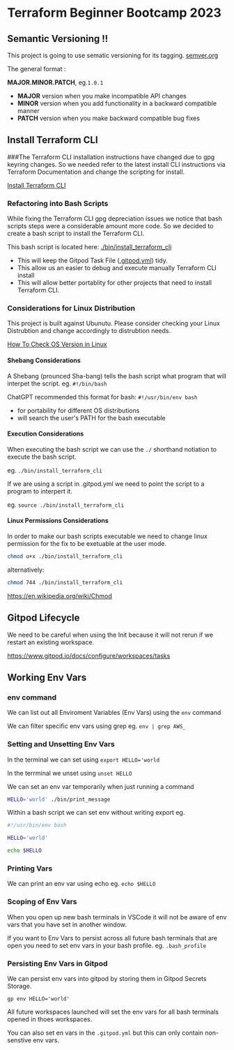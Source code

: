 # Terraform Beginner Bootcamp 2023

## Semantic Versioning !!
This project is going to use sematic versioning for its tagging.
[semver.org](https://semver.org/)

The general format : 

**MAJOR.MINOR.PATCH**, eg.`1.0.1`

- **MAJOR** version when you make incompatible API changes
- **MINOR** version when you add functionality in a backward compatible manner
- **PATCH** version when you make backward compatible bug fixes

## Install Terraform CLI
###The Terraform CLI installation instructions have changed due to gpg keyring changes. So we needed refer to the latest install CLI instructions via Terraform Documentation and change the scripting for install.

[Install Terraform CLI](https://developer.hashicorp.com/terraform/tutorials/aws-get-started/install-cli
)

### Refactoring into Bash Scripts
While fixing the Terraform CLI gpg depreciation issues we notice that bash scripts steps were a considerable amount more code. So we decided to create a bash script to install the Terraform CLI.

This bash script is located here: [./bin/install_terraform_cli](./bin/install_terraform_cli)

- This will keep the Gitpod Task File ([.gitpod.yml](.gitpod.yml)) tidy.
- This allow us an easier to debug and execute manually Terraform CLI install
- This will allow better portablity for other projects that need to install Terraform CLI.

### Considerations for Linux Distribution

This project is built against Ubunutu.
Please consider checking your Linux Distrubtion and change accordingly to distrubtion needs. 

[How To Check OS Version in Linux](
https://www.cyberciti.biz/faq/how-to-check-os-version-in-linux-command-line/)

#### Shebang Considerations

A Shebang (prounced Sha-bang) tells the bash script what program that will interpet the script. eg. `#!/bin/bash`

ChatGPT recommended this format for bash: `#!/usr/bin/env bash`

- for portability for different OS distributions 
-  will search the user's PATH for the bash executable

#### Execution Considerations

When executing the bash script we can use the `./` shorthand notiation to execute the bash script.

eg. `./bin/install_terraform_cli`

If we are using a script in .gitpod.yml  we need to point the script to a program to interpert it.

eg. `source ./bin/install_terraform_cli`

#### Linux Permissions Considerations

In order to make our bash scripts executable we need to change linux permission for the fix to be exetuable at the user mode.

```sh
chmod u+x ./bin/install_terraform_cli
```

alternatively:

```sh
chmod 744 ./bin/install_terraform_cli
```

https://en.wikipedia.org/wiki/Chmod

## Gitpod Lifecycle

We need to be careful when using the Init because it will not rerun if we restart an existing workspace.

https://www.gitpod.io/docs/configure/workspaces/tasks

## Working Env Vars

### env command

We can list out all Enviroment Variables (Env Vars) using the `env` command

We can filter specific env vars using grep eg. `env | grep AWS_`

### Setting and Unsetting Env Vars

In the terminal we can set using `export HELLO='world`

In the terrminal we unset using `unset HELLO`

We can set an env var temporarily when just running a command

```sh
HELLO='world' ./bin/print_message
```
Within a bash script we can set env without writing export eg.

```sh
#!/usr/bin/env bash

HELLO='world'

echo $HELLO
```

### Printing Vars

We can print an env var using echo eg. `echo $HELLO`

### Scoping of Env Vars

When you open up new bash terminals in VSCode it will not be aware of env vars that you have set in another window.

If you want to Env Vars to persist across all future bash terminals that are open you need to set env vars in your bash profile. eg. `.bash_profile`

### Persisting Env Vars in Gitpod

We can persist env vars into gitpod by storing them in Gitpod Secrets Storage.

```
gp env HELLO='world'
```

All future workspaces launched will set the env vars for all bash terminals opened in thoes workspaces.

You can also set en vars in the `.gitpod.yml` but this can only contain non-senstive env vars.